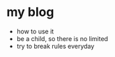 my blog
===========

* how to use it
* be a child, so there is no limited
* try to break rules everyday